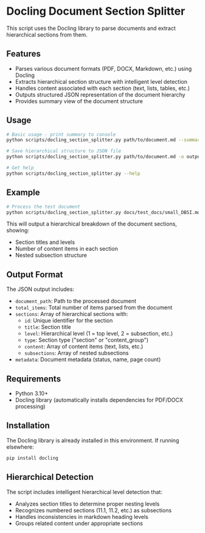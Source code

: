 # Docling Document Section Splitter

This script uses the Docling library to parse documents and extract hierarchical sections from them.

## Features

- Parses various document formats (PDF, DOCX, Markdown, etc.) using Docling
- Extracts hierarchical section structure with intelligent level detection
- Handles content associated with each section (text, lists, tables, etc.)
- Outputs structured JSON representation of the document hierarchy
- Provides summary view of the document structure

## Usage

```bash
# Basic usage - print summary to console
python scripts/docling_section_splitter.py path/to/document.md --summary

# Save hierarchical structure to JSON file
python scripts/docling_section_splitter.py path/to/document.md -o output.json

# Get help
python scripts/docling_section_splitter.py --help
```

## Example

```bash
# Process the test document
python scripts/docling_section_splitter.py docs/test_docs/small_DBSI.md --summary
```

This will output a hierarchical breakdown of the document sections, showing:
- Section titles and levels
- Number of content items in each section
- Nested subsection structure

## Output Format

The JSON output includes:
- `document_path`: Path to the processed document
- `total_items`: Total number of items parsed from the document  
- `sections`: Array of hierarchical sections with:
  - `id`: Unique identifier for the section
  - `title`: Section title
  - `level`: Hierarchical level (1 = top level, 2 = subsection, etc.)
  - `type`: Section type ("section" or "content_group")
  - `content`: Array of content items (text, lists, etc.)
  - `subsections`: Array of nested subsections
- `metadata`: Document metadata (status, name, page count)

## Requirements

- Python 3.10+
- Docling library (automatically installs dependencies for PDF/DOCX processing)

## Installation

The Docling library is already installed in this environment. If running elsewhere:

```bash
pip install docling
```

## Hierarchical Detection

The script includes intelligent hierarchical level detection that:
- Analyzes section titles to determine proper nesting levels
- Recognizes numbered sections (11.1, 11.2, etc.) as subsections
- Handles inconsistencies in markdown heading levels
- Groups related content under appropriate sections
